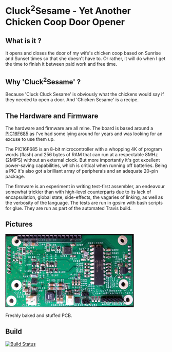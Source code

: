 # Cluck<sup>2</sup>Sesame - Yet Another Chicken Coop Door Opener

## What is it ?
It opens and closes the door of my wife's chicken coop based on Sunrise and
Sunset times so that she doesn't have to.  Or rather, it will do when I get
the time to finish it between paid work and free time.

## Why 'Cluck<sup>2</sup>Sesame' ?
Because 'Cluck Cluck Sesame' is obviously what the chickens would say if
they needed to open a door.  And 'Chicken Sesame' is a recipe.

## The Hardware and Firmware
The hardware and firmware are all mine.  The board is based around a
[PIC16F685](doc/datasheets/mcu/PIC16F685-I.pdf) as I've had some lying around
for years and was looking for an excuse to use them up.

The PIC16F685 is an 8-bit microcontroller with a whopping 4K of program words
(flash) and 256 bytes of RAM that can run at a respectable 8MHz (2MIPS)
without an external clock.  But more importantly it's got excellent
power-saving capabilities, which is critical when running off batteries.
Being a PIC it's also got a brilliant array of peripherals and an adequate
20-pin package.

The firmware is an experiment in writing test-first assembler, an endeavour
somewhat trickier than with high-level counterparts due to its lack of
encapsulation, global state, side-effects, the vagaries of linking, as well
as the verbosity of the language.  The tests are run in gpsim with bash
scripts for glue.  They are run as part of the automated Travis build.

## Pictures
![Stuffed PCB][stuffed-pcb-top-small]

Freshly baked and stuffed PCB.

## Build
[![Build Status](https://travis-ci.org/pete-restall/Cluck2Sesame.svg?branch=master)](https://travis-ci.org/pete-restall/Cluck2Sesame)

[stuffed-pcb-top-small]: doc/github/images/pcb-stuffed-top-400x228.png "Stuffed PCB (top)"
